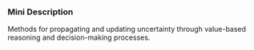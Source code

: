 ### Mini Description

Methods for propagating and updating uncertainty through value-based reasoning and decision-making processes.
